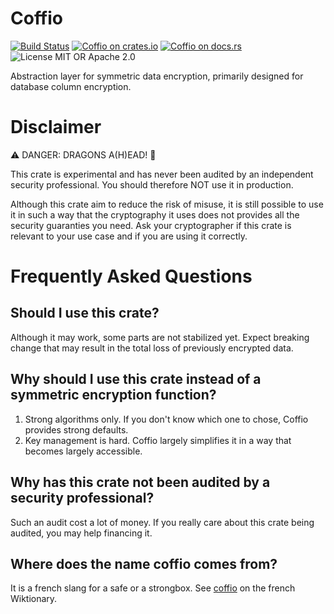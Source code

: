 
[//]: # (Copyright 2019-2020 Rodolphe Bréard <rodolphe@breard.tf>)

[//]: # (Copying and distribution of this file, with or without modification,)
[//]: # (are permitted in any medium without royalty provided the copyright)
[//]: # (notice and this notice are preserved.  This file is offered as-is,)
[//]: # (without any warranty.)


# Coffio

[![Build Status](https://github.com/breard-r/coffio/actions/workflows/ci.yml/badge.svg)](https://github.com/breard-r/coffio/actions/workflows/ci.yml)
[![Coffio on crates.io](https://img.shields.io/crates/v/coffio.svg)](https://crates.io/crates/coffio)
[![Coffio on docs.rs](https://docs.rs/coffio/badge.svg)](https://docs.rs/coffio/)
![License MIT OR Apache 2.0](https://img.shields.io/badge/license-MIT%20OR%20Apache--2.0-blue)

Abstraction layer for symmetric data encryption, primarily designed for
database column encryption.


# Disclaimer

:warning: DANGER: DRAGONS A(H)EAD! :dragon_face:

This crate is experimental and has never been audited by an independent
security professional. You should therefore NOT use it in production.

Although this crate aim to reduce the risk of misuse, it is still possible to
use it in such a way that the cryptography it uses does not provides all the
security guaranties you need. Ask your cryptographer if this crate is relevant
to your use case and if you are using it correctly.


# Frequently Asked Questions

## Should I use this crate?

Although it may work, some parts are not stabilized yet. Expect breaking change
that may result in the total loss of previously encrypted data.

## Why should I use this crate instead of a symmetric encryption function?

1. Strong algorithms only. If you don't know which one to chose, Coffio
   provides strong defaults.
2. Key management is hard. Coffio largely simplifies it in a way that becomes
   largely accessible.

## Why has this crate not been audited by a security professional?

Such an audit cost a lot of money. If you really care about this crate being
audited, you may help financing it.

## Where does the name coffio comes from?

It is a french slang for a safe or a strongbox. See
[coffio](https://fr.wiktionary.org/wiki/coffio) on the french Wiktionary.
